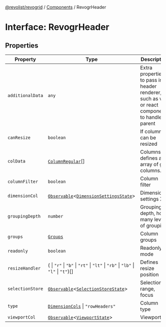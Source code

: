 [@revolist/revogrid](README.md) / [Components](Namespace.Components.md) / RevogrHeader

# Interface: RevogrHeader

## Properties

| Property | Type | Description | Defined in |
| ------ | ------ | ------ | ------ |
| `additionalData` | `any` | Extra properties to pass into header renderer, such as vue or react components to handle parent | [src/components.d.ts:450](https://github.com/revolist/revogrid/blob/e4a447d6483665fe275065ba5ef60722f4635503/src/components.d.ts#L450) |
| `canResize` | `boolean` | If columns can be resized | [src/components.d.ts:454](https://github.com/revolist/revogrid/blob/e4a447d6483665fe275065ba5ef60722f4635503/src/components.d.ts#L454) |
| `colData` | [`ColumnRegular`](Interface.ColumnRegular.md)[] | Columns - defines an array of grid columns. | [src/components.d.ts:458](https://github.com/revolist/revogrid/blob/e4a447d6483665fe275065ba5ef60722f4635503/src/components.d.ts#L458) |
| `columnFilter` | `boolean` | Column filter | [src/components.d.ts:462](https://github.com/revolist/revogrid/blob/e4a447d6483665fe275065ba5ef60722f4635503/src/components.d.ts#L462) |
| `dimensionCol` | [`Observable`](TypeAlias.Observable.md)\<[`DimensionSettingsState`](Interface.DimensionSettingsState.md)\> | Dimension settings X | [src/components.d.ts:466](https://github.com/revolist/revogrid/blob/e4a447d6483665fe275065ba5ef60722f4635503/src/components.d.ts#L466) |
| `groupingDepth` | `number` | Grouping depth, how many levels of grouping | [src/components.d.ts:470](https://github.com/revolist/revogrid/blob/e4a447d6483665fe275065ba5ef60722f4635503/src/components.d.ts#L470) |
| `groups` | [`Groups`](TypeAlias.Groups.md) | Column groups | [src/components.d.ts:474](https://github.com/revolist/revogrid/blob/e4a447d6483665fe275065ba5ef60722f4635503/src/components.d.ts#L474) |
| `readonly` | `boolean` | Readonly mode | [src/components.d.ts:478](https://github.com/revolist/revogrid/blob/e4a447d6483665fe275065ba5ef60722f4635503/src/components.d.ts#L478) |
| `resizeHandler` | ( \| `"r"` \| `"b"` \| `"rt"` \| `"lt"` \| `"rb"` \| `"lb"` \| `"l"` \| `"t"`)[] | Defines resize position | [src/components.d.ts:482](https://github.com/revolist/revogrid/blob/e4a447d6483665fe275065ba5ef60722f4635503/src/components.d.ts#L482) |
| `selectionStore` | [`Observable`](TypeAlias.Observable.md)\<[`SelectionStoreState`](TypeAlias.SelectionStoreState.md)\> | Selection, range, focus | [src/components.d.ts:486](https://github.com/revolist/revogrid/blob/e4a447d6483665fe275065ba5ef60722f4635503/src/components.d.ts#L486) |
| `type` | [`DimensionCols`](TypeAlias.DimensionCols.md) \| `"rowHeaders"` | Column type | [src/components.d.ts:490](https://github.com/revolist/revogrid/blob/e4a447d6483665fe275065ba5ef60722f4635503/src/components.d.ts#L490) |
| `viewportCol` | [`Observable`](TypeAlias.Observable.md)\<[`ViewportState`](Interface.ViewportState.md)\> | Viewport X | [src/components.d.ts:494](https://github.com/revolist/revogrid/blob/e4a447d6483665fe275065ba5ef60722f4635503/src/components.d.ts#L494) |
